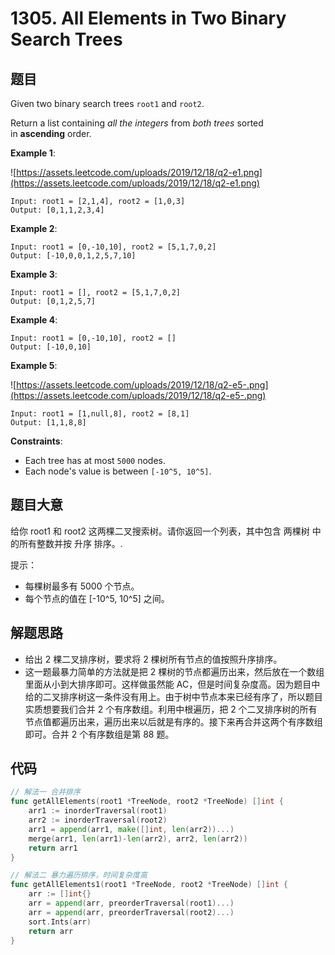# 1305. All Elements in Two Binary Search Trees


## 题目

Given two binary search trees `root1` and `root2`.

Return a list containing *all the integers* from *both trees* sorted in **ascending** order.

**Example 1**:

![https://assets.leetcode.com/uploads/2019/12/18/q2-e1.png](https://assets.leetcode.com/uploads/2019/12/18/q2-e1.png)

```
Input: root1 = [2,1,4], root2 = [1,0,3]
Output: [0,1,1,2,3,4]
```

**Example 2**:

```
Input: root1 = [0,-10,10], root2 = [5,1,7,0,2]
Output: [-10,0,0,1,2,5,7,10]
```

**Example 3**:

```
Input: root1 = [], root2 = [5,1,7,0,2]
Output: [0,1,2,5,7]
```

**Example 4**:

```
Input: root1 = [0,-10,10], root2 = []
Output: [-10,0,10]
```

**Example 5**:

![https://assets.leetcode.com/uploads/2019/12/18/q2-e5-.png](https://assets.leetcode.com/uploads/2019/12/18/q2-e5-.png)

```
Input: root1 = [1,null,8], root2 = [8,1]
Output: [1,1,8,8]
```

**Constraints**:

- Each tree has at most `5000` nodes.
- Each node's value is between `[-10^5, 10^5]`.

## 题目大意

给你 root1 和 root2 这两棵二叉搜索树。请你返回一个列表，其中包含 两棵树 中的所有整数并按 升序 排序。.

提示：

- 每棵树最多有 5000 个节点。
- 每个节点的值在 [-10^5, 10^5] 之间。


## 解题思路

- 给出 2 棵二叉排序树，要求将 2 棵树所有节点的值按照升序排序。
- 这一题最暴力简单的方法就是把 2 棵树的节点都遍历出来，然后放在一个数组里面从小到大排序即可。这样做虽然能 AC，但是时间复杂度高。因为题目中给的二叉排序树这一条件没有用上。由于树中节点本来已经有序了，所以题目实质想要我们合并 2 个有序数组。利用中根遍历，把 2 个二叉排序树的所有节点值都遍历出来，遍历出来以后就是有序的。接下来再合并这两个有序数组即可。合并 2 个有序数组是第 88 题。

## 代码

```go
// 解法一 合并排序
func getAllElements(root1 *TreeNode, root2 *TreeNode) []int {
	arr1 := inorderTraversal(root1)
	arr2 := inorderTraversal(root2)
	arr1 = append(arr1, make([]int, len(arr2))...)
	merge(arr1, len(arr1)-len(arr2), arr2, len(arr2))
	return arr1
}

// 解法二 暴力遍历排序，时间复杂度高
func getAllElements1(root1 *TreeNode, root2 *TreeNode) []int {
	arr := []int{}
	arr = append(arr, preorderTraversal(root1)...)
	arr = append(arr, preorderTraversal(root2)...)
	sort.Ints(arr)
	return arr
}
```